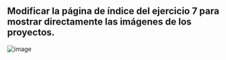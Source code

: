 ## Modificar la página de índice del ejercicio 7 para mostrar directamente las imágenes de los proyectos. 

![image](https://github.com/user-attachments/assets/30d4a9ee-898e-4a7e-931e-f476fee81ddb)
